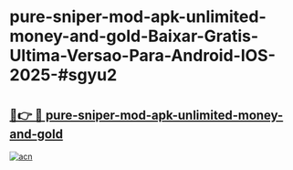 # pure-sniper-mod-apk-unlimited-money-and-gold-Baixar-Gratis-Ultima-Versao-Para-Android-IOS-2025-#sgyu2

# <h2><a href="https://ainizakaria.my?title=pure-sniper-mod-apk-unlimited-money-and-gold&ref=25M">🔗👉 🔴 pure-sniper-mod-apk-unlimited-money-and-gold</a></h2>

[![acn](https://github.com/user-attachments/assets/0f9c940e-d8b0-45ae-aac7-cd30a18b3e1c)](https://ainizakaria.my?title=pure-sniper-mod-apk-unlimited-money-and-gold&ref=25M)


